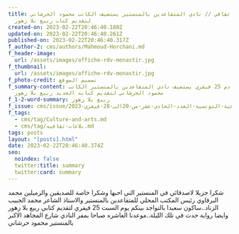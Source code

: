 ```yaml
---
title: موعد ثقافي // نادي المتقاعدين بالمنستير يستضيف الكاتب محمود الحرشاني
  لتقديم كتاب ربيع بلا زهور
created-on: 2023-02-22T20:46:40.180Z
updated-on: 2023-02-22T20:46:40.261Z
published-on: 2023-02-22T20:46:40.317Z
f_author-2: cms/authors/Mahmoud-Horchani.md
f_header-image:
  url: /assets/images/affiche-rdv-monastir.jpg
f_thumbnail:
  url: /assets/images/affiche-rdv-monastir.jpg
f_photo-credit: تصميم الموقع
f_summary-content: السبت القادم 25 فيفري يستضيف نادي المتقاعدين بالمنستير الكاتب
  محمود الحرشاني لتقديم كتابه الجديد ربيع بلا زهور
f_1-2-word-summary: ربيع بلا زهور
f_issue: cms/issue/مجلة-الثقافية-التونسية-العدد-الحادي-عشر-من-20الى-28-فيفري-2023.md
f_tags:
  - cms/tag/Culture-and-arts.md
  - cms/tag/بلاغات-ثقافيه.md
tags: posts
layout: "[posts].html"
date: 2023-02-22T20:46:40.374Z
seo:
  noindex: false
  twitter:title: summary
  twitter:card: summary
---
```

شكرا جزيلا لاصدقائي في المنستير التي احبها وشكرا خاصة للصديقين والزميلين محمد البرقاوي رئيس المكتب المحلي للمتقاعدين بالمنستير والاستاذ الشاعر محمد الحبيب الزناد..ساكون سعيدا بالتواجد بينكم يوم السبت 25 فيفري لتقديم كتابي ربيع بلا زهور وايضا رواية حدث في تلك الليلة..موعدنا العاشره صباحا بمفر النادي شارع المجاهد الاكبر بالمنستير محمود حرشاني